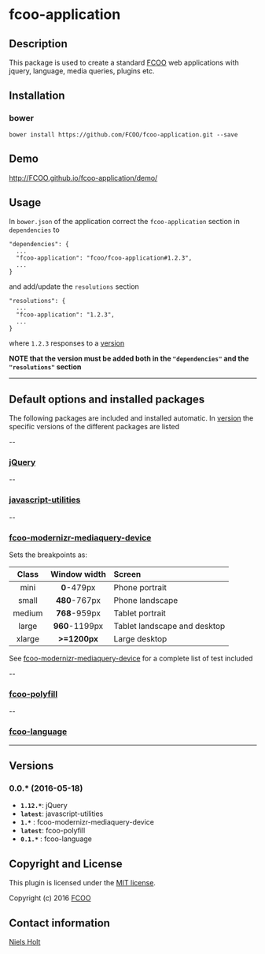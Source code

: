 # fcoo-application
>
[FCOO]:https://github.com/FCOO


## Description
This package is used to create a standard [FCOO] web applications with jquery, language, media queries, plugins etc.


## Installation
### bower
`bower install https://github.com/FCOO/fcoo-application.git --save`

## Demo
http://FCOO.github.io/fcoo-application/demo/ 

## Usage
In `bower.json` of the application correct the `fcoo-application` section in `dependencies` to
 
	"dependencies": {
	  ...
      "fcoo-application": "fcoo/fcoo-application#1.2.3",
	  ...
	}

and add/update the `resolutions` section    

	"resolutions": {
	  ...
      "fcoo-application": "1.2.3",
	  ...
	}

where `1.2.3` responses to a [version](#version) 

**NOTE that the version must be added both in the `"dependencies"` and the `"resolutions"` section** 

----
## Default options and installed packages
The following packages are included and installed automatic. 
In [version](#version) the specific versions of the different packages are listed

--
### [jQuery](http://jquery.com)

--
### [javascript-utilities](http://github.com/fcoo/javascript-utilities)

--
### [fcoo-modernizr-mediaquery-device](http://github.com/fcoo/fcoo-modernizr-mediaquery-device)

Sets the breakpoints as:

| Class | Window width | Screen |
| :--: | :--: | :---- |
| mini | <b>0</b>-479px | Phone portrait |
| small | <b>480</b>-767px | Phone landscape |
| medium | <b>768</b>-959px | Tablet portrait |
| large | <b>960</b>-1199px | Tablet landscape and desktop | 
| xlarge | <b>>=1200px</b> | Large desktop |

See [fcoo-modernizr-mediaquery-device](http://github.com/fcoo/fcoo-modernizr-mediaquery-device) for a complete list of test included


--
### [fcoo-polyfill](http://github.com/fcoo/fcoo-polyfill)
--
### [fcoo-language](http://github.com/fcoo/fcoo-language)
-----
## <a name="version"></a>Versions

### 0.0.* (2016-05-18)

- **`1.12.*`**: jQuery
- **`latest`**: javascript-utilities
- **`1.*`**	: fcoo-modernizr-mediaquery-device
- **`latest`**: fcoo-polyfill
- **`0.1.*`**	: fcoo-language

## Copyright and License
This plugin is licensed under the [MIT license](https://github.com/FCOO/fcoo-leaflet/LICENSE).

Copyright (c) 2016 [FCOO]

## Contact information
[Niels Holt](http://github.com/NielsHolt)
